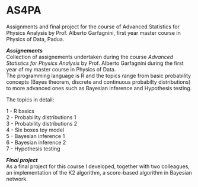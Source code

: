 # AS4PA
Assignments and final project for the course of Advanced Statistics for Physics Analysis by Prof. Alberto Garfagnini, first year master course in Physics of Data, Padua.

***Assignements*** <br>
Collection of assignements undertaken during the course *Advanced Statistics for Physics Analysis* by Prof. Alberto Garfagnini during the first year of my master course in Physics of Data. <br>
The programming language is R and the topics range from basic probability concepts (Bayes theorem, discrete and continuous probabilty distributions) to more advanced ones such as Bayesian inference and Hypothesis testing. 

The topics in detail: 

1 - R basics <br>
2 - Probability distributions 1 <br>
3 - Probability distributions 2 <br>
4 - Six boxes toy model <br>
5 - Bayesian inference 1 <br>
6 - Bayesian inference 2 <br>
7 - Hypothesis testing <br>

***Final project*** <br>
As a final project for this course I developed, together with two colleagues, an implementation of the K2 algorithm, a score-based algorithm in Bayesian network.
